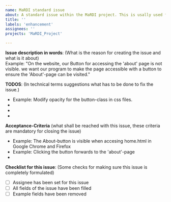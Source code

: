 ```yaml
---
name: MaRDI standard issue
about: A standard issue within the MaRDI project. This is usally used for new features or imrpovements. For bugfixes there is another template, called 'MaRDI bugfix issue' 
title: ''
labels: 'enhancement'
assignees: ''
projects: 'MaRDI_Project'

---
```


**Issue description in words**:
(What is the reason for creating the issue and what is it about)  
Example: "On the website, our Button for accessing the 'about' page is not visible. we want our program to make the page accessible with a button to ensure the 'About'-page can be visited." 
 
 
**TODOS**: 
(In technical terms suggestions what has to be done to fix the issue.) 
- Example: Modify opacity for the button-class in css files. 
-  
-  
- 

**Acceptance-Criteria** 
(what shall be reached with this issue, these criteria are mandatory for closing the issue) 
- Example: The About-button is visible when accesing home.html in Google Chrome and Firefox  
- Example: Clicking the button forwards to the 'about'-page
-

**Checklist for this issue**: 
(Some checks for making sure this issue is completely formulated)
- [ ] Assignee has been set for this issue 
- [ ] All fields of the issue have been filled 
- [ ] Example fields have been removed
